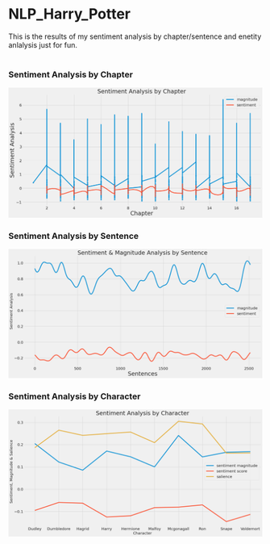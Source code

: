 # NLP_Harry_Potter

This is the results of my sentiment analysis by chapter/sentence and enetity anlalysis just for fun.</br></br>
### Sentiment Analysis by Chapter
![alt text](https://github.com/SoanKim/NLP_Harry_Potter/blob/main/sentiment_anal_by_chapter.png)</br>

### Sentiment Analysis by Sentence
![alt text](https://github.com/SoanKim/NLP_Harry_Potter/blob/main/sentiment_anal_by_sentence.png)</br>

### Sentiment Analysis by Character
![alt text](https://github.com/SoanKim/NLP_Harry_Potter/blob/main/sentiment_anal_by_char.png)</br>

